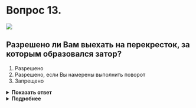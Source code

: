 # Вопрос 13.

![](https://s.drom.ru/i24227/pdd/tickets/2016/1542608413.jpg)

## Разрешено ли Вам выехать на перекресток, за которым образовался затор?

1. Разрешено
2. Разрешено, если Вы намерены выполнить поворот
3. Запрещено

<details>
<summary><b>Показать ответ</b></summary>
Правильный ответ: 2
</details>
<details>
<summary><b>Подробнее</b></summary>
Перекрёсток регулируемый. Вам «зелёный свет», но впереди «пробка». Если Вы выедете на перекрёсток для движения в прямом направлении, то при смене сигналов будете оказывать помехи движению, особенно в поперечном направлении. Поэтому на перекрёсток Вы можете выехать только для поворота направо или налево.
(Пункты 6.2, 13.2 ПДД).
(14.12.18 обновлен вариант ответа (правильный). Теперь нельзя выезжать на перекресток с затором, если вы собираетесь сделать разворот)
</details>